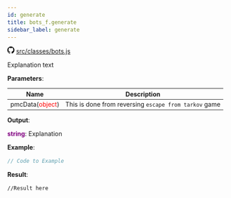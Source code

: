 ```yaml
---
id: generate
title: bots_f.generate
sidebar_label: generate
---
```

![](/img/github.png) [src/classes/bots.js](https://github.com/TrustedSourceLeaks/LeakedServer/blob/master/src/classes/bots.js#L95)

Explanation text

**Parameters**:

Name  |   Description 
----------- |   -----------
pmcData(<font color="red">object</font>)  |   This is done from reversing `escape from tarkov` game


**Output**:

**<font color="purple">string</font>**: Explanation


**Example**:
```js
// Code to Example
```

**Result**:
```
//Result here
```